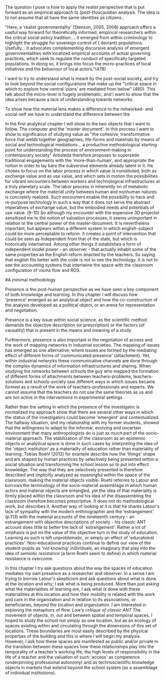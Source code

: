 
The question I pose is how to apply the realist perspective that is put forward as an empirical approach to (post-)foucauldian analysis. The idea is to not assume that all have the same identities as citizens..

"Here, a ‘realist governmentality’ (Stenson, 2005, 2008) approach offers a useful way forward for theoretically informed, empirical researchers within the critical social policy tradition.... it emerged from within criminology to highlight the struggle for sovereign control of ( deviant) populations. Usefully... it advocates complementing discursive analysis of emergent governmentalities with localized empirical accounts of actual governing practices, which seek to regulate the conduct of specifically targeted populations. In doing so, it brings into focus the micro-practices of local initiatives
and the behaviour of local actors."(478)

I want to try to understand what is meant by the post-social society, and try to look beyond the social configurations that make up the "critical space in which to explore how central ‘plans’ are mediated from below" (480). This talk about the micro-level is hugely problematic, and I want to show that the idea arises because a lack of understanding towards networks.

To show how the material lens makes a difference to the networked- and social-self we have to understand the difference between the





In the first analytical chapter I will show to the two objects that I want to follow. The computer and the 'master document'.
In this process I want to show to significance of studying value as "the cohesive, transformative force that welds together geographies, life-forms and materials by means of social and technological mediations... a productive methodological starting point for understanding the process of environment-making in contemporary society"
Arboleda therefore proposes to supersede traditional engagements with the 'more-than-human', and appropriate the notion in order to lay bare the subversive elements already latent in it. He choses to focus on the labor process in which value is constituted, both as exchange value and as use value, and which sets in motion the possibilities for vibrant encounters between workers and technological infrastructures at a truly planetary scale. The labor process in inherently on of metabolic exchange where the material unity between human and nonhuman natures is concretely realized. Such encounters enable the possibility to hack and re-purpose technology in such a way that it does not serve the abstract imperatives of exchange value, but the embodied needs and potentials of use value. (9-10)
So although my encounter with the expensive 3D projector sensitized me to the notion of valuation processes, it seems unimportant in relation to the central power of the master-document. It is nevertheless important, but appears within a different system in which english-subject could be more perceptable to reform. It creates a point of intervention that could be seen as independent from that of the state, but which is historically intertwined. Among other things it establishes a form of independent model power - an observer - that actually inhabit some of the same properties as the English reform enacted by the teachers. So saying that english fits better with the code is not to see the technology. It is not to see the accounting systems that intertwine the space with the classroom configuration of visma flow and ROS.





#A minimal methodology

Presence is the post-human perspective as we have seen a key component of both knowledge and learning. In this chapter I will discuss how 'presence' emerged as an analytical object and how the co-construction of the analysis developed as a political object, or an arena for representation and negotiation.

Presence is a key issue within social science, as the scientific method demands the objective description (or prescription) or the factors (of causality) that is present in the means and meaning of a study.

Furthermore, presence is also important in the negotiation of access and the work of mapping networks in industrial societies. The mapping of issues has emerged as one alternative, where issues are formed by the mediating effect of different forms of 'communicated presence' (attachment). Yet, within industrial networks these communicative channels are done through the complex dynamics of information infrastructures and sharing.
When studying the networks between schools the guy who mapped the formation of different forms of attachments between teachers-problems, teachers-solutions and schools-society saw different ways in which issues became formed as a result of the work of teachers-professionals and experts. We cannot assume that the teachers do not use the same theories as us and are not active in the interventions in experimental settings.

Rather than the setting in which the presence of the investigator is normalized my approach show that there are several other ways in which the status of the investigators could become 'emergent' and contextualized. The hallway situation, and my relationship with my former students, showed that the willingness to adapt to the informal, evolving and uncertain environment that many anthropologists do is just as much part of the socio-material approach. The stabilization of the classroom as an epistemic objects or analytical space is done in such cases by interpreting the idea of the 'object institution' as a materiality of education rather than materiality of learning. Tobias Roehl (2012) for example describe how the 'things' shape and are shaped by human practices by selectively being presented within a social situation and transforming the school lesson so to put into effect knowledge. The way that they are selectively presented is therefore described and implicitly analyzed as meaningful within the space of the classroom, making the material objects visible. Roehl referres to Latour and borrows the terminology of the socio-material assemblage in which human actors and material objects are entangled, yet the idea of that materiality is firmly placed within the classroom and his idea of the disassembling the classroom therefore becomes prescriptive. It does not do methodological work, but describes it. Another way of looking at it is that he shares Latour's lack of sympathy with the modern enthnographer and the 'estrangement' (p.113) with the material accounts of the nineteenth century - an estrangement with objective descriptions of society - his classic ANT account does little to better the lack of 'estrangement'. Rather a lot of emphasis is put on the value of the objective turn in the study of education. Learning as such is left unproblematic, or simply an effect of 'educatoinal practices'. Non-educational practices continue to define our view of the student-pupils as 'not knowing' individuals, an imaginary that play into the idea of *semiotic resistance* (a term Roehl seem to define) in which material resistance is overcome.

In this chapter I try ask questions about the way the spaces of education mediates my own presence as a researcher and observer. In a sense I am trying to borrow Latour's skepticism and ask questions about what is done at the location and why; I ask what is being produced. More than just asking what the materialities of learning are, I ask what is done with these materialities at this location and how their mobility is related with the work and care in the organization and in relation to its associations, or beneficiaries, beyond the location and organization.
I am interested in exploring the metaphors of flow. *Law's critique of classic ANT* The movement of objects, in, out and between spatial and temporal spaces. I hoped to study the school not simply as one location, but as an ecology of spaces existing within and circulating through the dimensions of this set of locations. These boundaries are most easily described by the physical properties of the building and this is where I will begin my analysis.
However, I ask how these spaces are manifested as public and/or private in the transition between these spaces how these relationships play into the temporality of a teacher's working life; the high levels of responsibility in the life of a teacher and the valuation of such 'access' as competence (underpinning professional autonomy) and as technoscientific knowledge objects in markets that extend beyond the school system (as a assemblage of individual institutions).
